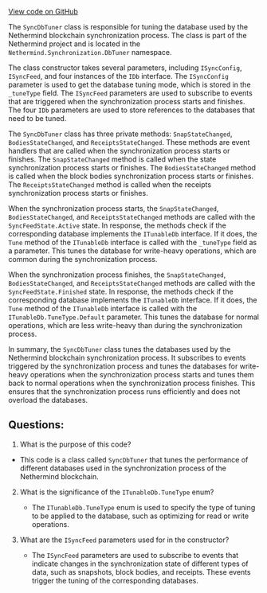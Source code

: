 [View code on GitHub](https://github.com/NethermindEth/nethermind/src/Nethermind/Nethermind.Synchronization/DbTuner/SyncDbOptimizer.cs)

The `SyncDbTuner` class is responsible for tuning the database used by the Nethermind blockchain synchronization process. The class is part of the Nethermind project and is located in the `Nethermind.Synchronization.DbTuner` namespace. 

The class constructor takes several parameters, including `ISyncConfig`, `ISyncFeed`, and four instances of the `IDb` interface. The `ISyncConfig` parameter is used to get the database tuning mode, which is stored in the `_tuneType` field. The `ISyncFeed` parameters are used to subscribe to events that are triggered when the synchronization process starts and finishes. The four `IDb` parameters are used to store references to the databases that need to be tuned.

The `SyncDbTuner` class has three private methods: `SnapStateChanged`, `BodiesStateChanged`, and `ReceiptsStateChanged`. These methods are event handlers that are called when the synchronization process starts or finishes. The `SnapStateChanged` method is called when the state synchronization process starts or finishes. The `BodiesStateChanged` method is called when the block bodies synchronization process starts or finishes. The `ReceiptsStateChanged` method is called when the receipts synchronization process starts or finishes.

When the synchronization process starts, the `SnapStateChanged`, `BodiesStateChanged`, and `ReceiptsStateChanged` methods are called with the `SyncFeedState.Active` state. In response, the methods check if the corresponding database implements the `ITunableDb` interface. If it does, the `Tune` method of the `ITunableDb` interface is called with the `_tuneType` field as a parameter. This tunes the database for write-heavy operations, which are common during the synchronization process.

When the synchronization process finishes, the `SnapStateChanged`, `BodiesStateChanged`, and `ReceiptsStateChanged` methods are called with the `SyncFeedState.Finished` state. In response, the methods check if the corresponding database implements the `ITunableDb` interface. If it does, the `Tune` method of the `ITunableDb` interface is called with the `ITunableDb.TuneType.Default` parameter. This tunes the database for normal operations, which are less write-heavy than during the synchronization process.

In summary, the `SyncDbTuner` class tunes the databases used by the Nethermind blockchain synchronization process. It subscribes to events triggered by the synchronization process and tunes the databases for write-heavy operations when the synchronization process starts and tunes them back to normal operations when the synchronization process finishes. This ensures that the synchronization process runs efficiently and does not overload the databases.
## Questions: 
 1. What is the purpose of this code?
   - This code is a class called `SyncDbTuner` that tunes the performance of different databases used in the synchronization process of the Nethermind blockchain.

2. What is the significance of the `ITunableDb.TuneType` enum?
   - The `ITunableDb.TuneType` enum is used to specify the type of tuning to be applied to the database, such as optimizing for read or write operations.

3. What are the `ISyncFeed` parameters used for in the constructor?
   - The `ISyncFeed` parameters are used to subscribe to events that indicate changes in the synchronization state of different types of data, such as snapshots, block bodies, and receipts. These events trigger the tuning of the corresponding databases.
